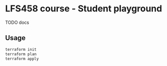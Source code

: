 # LFS458 course - Student playground

TODO docs

## Usage

```bash
terraform init
terraform plan
terraform apply
```
